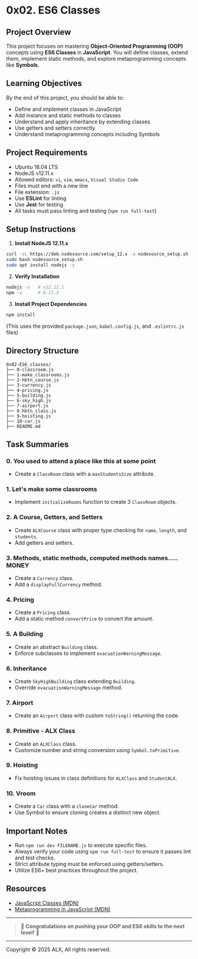 # 0x02. ES6 Classes

## Project Overview
This project focuses on mastering **Object-Oriented Programming (OOP)** concepts using **ES6 Classes** in **JavaScript**. You will define classes, extend them, implement static methods, and explore metaprogramming concepts like **Symbols**.

## Learning Objectives
By the end of this project, you should be able to:
- Define and implement classes in JavaScript
- Add instance and static methods to classes
- Understand and apply inheritance by extending classes
- Use getters and setters correctly
- Understand metaprogramming concepts including Symbols

## Project Requirements
- Ubuntu 18.04 LTS
- NodeJS v12.11.x
- Allowed editors: `vi`, `vim`, `emacs`, `Visual Studio Code`
- Files must end with a new line
- File extension: `.js`
- Use **ESLint** for linting
- Use **Jest** for testing
- All tasks must pass linting and testing (`npm run full-test`)

## Setup Instructions
1. **Install NodeJS 12.11.x**
```bash
curl -sL https://deb.nodesource.com/setup_12.x -o nodesource_setup.sh
sudo bash nodesource_setup.sh
sudo apt install nodejs -y
```
2. **Verify Installation**
```bash
nodejs -v   # v12.11.1
npm -v      # 6.11.3
```
3. **Install Project Dependencies**
```bash
npm install
```
(This uses the provided `package.json`, `babel.config.js`, and `.eslintrc.js` files)

## Directory Structure
```
0x02-ES6_classes/
├── 0-classroom.js
├── 1-make_classrooms.js
├── 2-hbtn_course.js
├── 3-currency.js
├── 4-pricing.js
├── 5-building.js
├── 6-sky_high.js
├── 7-airport.js
├── 8-hbtn_class.js
├── 9-hoisting.js
├── 10-car.js
├── README.md
```

## Task Summaries

### 0. You used to attend a place like this at some point
- Create a `ClassRoom` class with a `maxStudentsSize` attribute.

### 1. Let's make some classrooms
- Implement `initializeRooms` function to create 3 `ClassRoom` objects.

### 2. A Course, Getters, and Setters
- Create `ALXCourse` class with proper type checking for `name`, `length`, and `students`.
- Add getters and setters.

### 3. Methods, static methods, computed methods names..... MONEY
- Create a `Currency` class.
- Add a `displayFullCurrency` method.

### 4. Pricing
- Create a `Pricing` class.
- Add a static method `convertPrice` to convert the amount.

### 5. A Building
- Create an abstract `Building` class.
- Enforce subclasses to implement `evacuationWarningMessage`.

### 6. Inheritance
- Create `SkyHighBuilding` class extending `Building`.
- Override `evacuationWarningMessage` method.

### 7. Airport
- Create an `Airport` class with custom `toString()` returning the code.

### 8. Primitive - ALX Class
- Create an `ALXClass` class.
- Customize number and string conversion using `Symbol.toPrimitive`.

### 9. Hoisting
- Fix hoisting issues in class definitions for `ALXClass` and `StudentALX`.

### 10. Vroom
- Create a `Car` class with a `cloneCar` method.
- Use Symbol to ensure cloning creates a distinct new object.

## Important Notes
- Run `npm run dev FILENAME.js` to execute specific files.
- Always verify your code using `npm run full-test` to ensure it passes lint and test checks.
- Strict attribute typing must be enforced using getters/setters.
- Utilize ES6+ best practices throughout the project.

## Resources
- [JavaScript Classes (MDN)](https://developer.mozilla.org/en-US/docs/Web/JavaScript/Reference/Classes)
- [Metaprogramming in JavaScript (MDN)](https://developer.mozilla.org/en-US/docs/Web/JavaScript/Guide/Meta_programming)

---

> 🎉 **Congratulations on pushing your OOP and ES6 skills to the next level!** 🎉

---

Copyright © 2025 ALX, All rights reserved.


